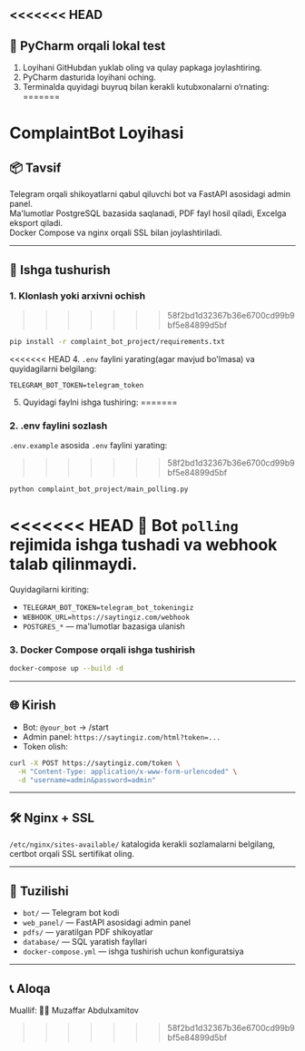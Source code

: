 <<<<<<< HEAD
---

## 🧪 PyCharm orqali lokal test

1. Loyihani GitHubdan yuklab oling va qulay papkaga joylashtiring.
2. PyCharm dasturida loyihani oching.
3. Terminalda quyidagi buyruq bilan kerakli kutubxonalarni o‘rnating:
=======
# ComplaintBot Loyihasi

## 📦 Tavsif
Telegram orqali shikoyatlarni qabul qiluvchi bot va FastAPI asosidagi admin panel.  
Ma'lumotlar PostgreSQL bazasida saqlanadi, PDF fayl hosil qiladi, Excelga eksport qiladi.  
Docker Compose va nginx orqali SSL bilan joylashtiriladi.

---

## 🚀 Ishga tushurish

### 1. Klonlash yoki arxivni ochish
>>>>>>> 58f2bd1d32367b36e6700cd99b9bf5e84899d5bf

```bash
pip install -r complaint_bot_project/requirements.txt
```

<<<<<<< HEAD
4. `.env` faylini yarating(agar mavjud bo'lmasa) va quyidagilarni belgilang:

```env
TELEGRAM_BOT_TOKEN=telegram_token
```

5. Quyidagi faylni ishga tushiring:
=======
### 2. .env faylini sozlash

`.env.example` asosida `.env` faylini yarating:
>>>>>>> 58f2bd1d32367b36e6700cd99b9bf5e84899d5bf

```bash
python complaint_bot_project/main_polling.py
```

<<<<<<< HEAD
🔄 Bot `polling` rejimida ishga tushadi va webhook talab qilinmaydi.
=======
Quyidagilarni kiriting:

- `TELEGRAM_BOT_TOKEN=telegram_bot_tokeningiz`
- `WEBHOOK_URL=https://saytingiz.com/webhook`
- `POSTGRES_*` — ma'lumotlar bazasiga ulanish

### 3. Docker Compose orqali ishga tushirish

```bash
docker-compose up --build -d
```

---

## 🌐 Kirish

- Bot: `@your_bot` → /start
- Admin panel: `https://saytingiz.com/html?token=...`
- Token olish:

```bash
curl -X POST https://saytingiz.com/token \
  -H "Content-Type: application/x-www-form-urlencoded" \
  -d "username=admin&password=admin"
```

---

## 🛠 Nginx + SSL

`/etc/nginx/sites-available/` katalogida kerakli sozlamalarni belgilang, certbot orqali SSL sertifikat oling.

---

## 📂 Tuzilishi

- `bot/` — Telegram bot kodi
- `web_panel/` — FastAPI asosidagi admin panel
- `pdfs/` — yaratilgan PDF shikoyatlar
- `database/` — SQL yaratish fayllari
- `docker-compose.yml` — ishga tushirish uchun konfiguratsiya

---

## 📞 Aloqa
Muallif: 🧑‍💻 Muzaffar Abdulxamitov
>>>>>>> 58f2bd1d32367b36e6700cd99b9bf5e84899d5bf
